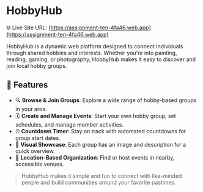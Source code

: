 

# HobbyHub

🌐 Live Site URL: [https://assignment-ten-4fa46.web.app](https://assignment-ten-4fa46.web.app)

HobbyHub is a dynamic web platform designed to connect individuals through shared hobbies and interests. Whether you're into painting, reading, gaming, or photography, HobbyHub makes it easy to discover and join local hobby groups.

## 🚀 Features

- 🔍 **Browse & Join Groups**: Explore a wide range of hobby-based groups in your area.
- 🗓️ **Create and Manage Events**: Start your own hobby group, set schedules, and manage member activities.
- ⏰ **Countdown Timer**: Stay on track with automated countdowns for group start dates.
- 📸 **Visual Showcase**: Each group has an image and description for a quick overview.
- 📍 **Location-Based Organization**: Find or host events in nearby, accessible venues.

> HobbyHub makes it simple and fun to connect with like-minded people and build communities around your favorite pastimes.

